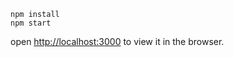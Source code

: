 ```shell
npm install
npm start
```

open [http://localhost:3000](http://localhost:3000) to view it in the browser.
